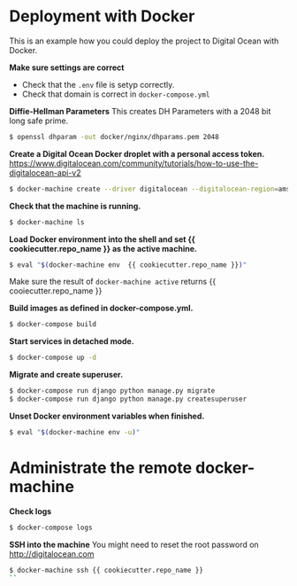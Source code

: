 # Deployment with Docker
This is an example how you could deploy the project to Digital Ocean with Docker.

__Make sure settings are correct__
- Check that the `.env` file is setyp correctly.
- Check that domain is correct in `docker-compose.yml`

__Diffie-Hellman Parameters__
This creates DH Parameters with a 2048 bit long safe prime.
```sh
$ openssl dhparam -out docker/nginx/dhparams.pem 2048
```

__Create a Digital Ocean Docker droplet with a personal access token.__
https://www.digitalocean.com/community/tutorials/how-to-use-the-digitalocean-api-v2
```sh
$ docker-machine create --driver digitalocean --digitalocean-region=ams2 --digitalocean-access-token=ACCESS_TOKEN {{ cookiecutter.repo_name }}
```

__Check that the machine is running.__
```sh
$ docker-machine ls
```

__Load Docker environment into the shell and set {{ cookiecutter.repo_name }} as the active machine.__
```sh
$ eval "$(docker-machine env  {{ cookiecutter.repo_name }})"
```
Make sure the result of `docker-machine active` returns {{ cooiecutter.repo_name }}

__Build images as defined in docker-compose.yml.__
```sh
$ docker-compose build
```

__Start services in detached mode.__
```sh
$ docker-compose up -d
```

__Migrate and create superuser.__
```sh
$ docker-compose run django python manage.py migrate
$ docker-compose run django python manage.py createsuperuser
```

__Unset Docker environment variables when finished.__
```sh
$ eval "$(docker-machine env -u)"
```

# Administrate the remote docker-machine
__Check logs__
```sh
$ docker-compose logs
```

__SSH into the machine__
You might need to reset the root password on http://digitalocean.com
```sh
$ docker-machine ssh {{ cookiecutter.repo_name }}
``
